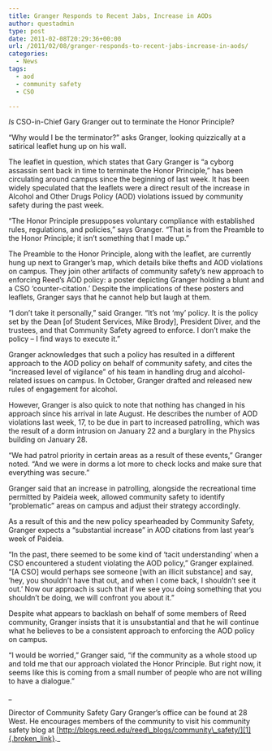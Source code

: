 ```yaml
---
title: Granger Responds to Recent Jabs, Increase in AODs
author: questadmin
type: post
date: 2011-02-08T20:29:36+00:00
url: /2011/02/08/granger-responds-to-recent-jabs-increase-in-aods/
categories:
  - News
tags:
  - aod
  - community safety
  - CSO

---
```

_Is_ CSO-in-Chief Gary Granger out to terminate the Honor Principle?

“Why would I be the terminator?” asks Granger, looking quizzically at a satirical leaflet hung up on his wall.

The leaflet in question, which states that Gary Granger is “a cyborg assassin sent back in time to terminate the Honor Principle,” has been circulating around campus since the beginning of last week. It has been widely speculated that the leaflets were a direct result of the increase in Alcohol and Other Drugs Policy (AOD) violations issued by community safety during the past week.

“The Honor Principle presupposes voluntary compliance with established rules, regulations, and policies,” says Granger. “That is from the Preamble to the Honor Principle; it isn’t something that I made up.”

The Preamble to the Honor Principle, along with the leaflet, are currently hung up next to Granger’s map, which details bike thefts and AOD violations on campus. They join other artifacts of community safety’s new approach to enforcing Reed’s AOD policy: a poster depicting Granger holding a blunt and a CSO ‘counter-citation.’ Despite the implications of these posters and leaflets, Granger says that he cannot help but laugh at them.

“I don’t take it personally,” said Granger. “It’s not ‘my’ policy. It is the policy set by the Dean [of Student Services, Mike Brody], President Diver, and the trustees, and that Community Safety agreed to enforce. I don’t make the policy – I find ways to execute it.”

Granger acknowledges that such a policy has resulted in a different approach to the AOD policy on behalf of community safety, and cites the “increased level of vigilance” of his team in handling drug and alcohol-related issues on campus. In October, Granger drafted and released new rules of engagement for alcohol.

However, Granger is also quick to note that nothing has changed in his approach since his arrival in late August. He describes the number of AOD violations last week, 17, to be due in part to increased patrolling, which was the result of a dorm intrusion on January 22 and a burglary in the Physics building on January 28.

“We had patrol priority in certain areas as a result of these events,” Granger noted. “And we were in dorms a lot more to check locks and make sure that everything was secure.” 

Granger said that an increase in patrolling, alongside the recreational time permitted by Paideia week, allowed community safety to identify “problematic” areas on campus and adjust their strategy accordingly.

As a result of this and the new policy spearheaded by Community Safety, Granger expects a “substantial increase” in AOD citations from last year’s week of Paideia.

“In the past, there seemed to be some kind of ‘tacit understanding’ when a CSO encountered a student violating the AOD policy,” Granger explained. “[A CSO] would perhaps see someone [with an illicit substance] and say, ‘hey, you shouldn’t have that out, and when I come back, I shouldn’t see it out.’ Now our approach is such that if we see you doing something that you shouldn’t be doing, we will confront you about it.”

Despite what appears to backlash on behalf of some members of Reed community, Granger insists that it is unsubstantial and that he will continue what he believes to be a consistent approach to enforcing the AOD policy on campus.

“I would be worried,” Granger said, “if the community as a whole stood up and told me that our approach violated the Honor Principle. But right now, it seems like this is coming from a small number of people who are not willing to have a dialogue.”
  
_
  
Director of Community Safety Gary Granger’s office can be found at 28 West. He encourages members of the community to visit his community safety blog at [http://blogs.reed.edu/reed\_blogs/community\_safety/][1]{.broken_link}._

 [1]: http://blogs.reed.edu/reed_blogs/community_safety/